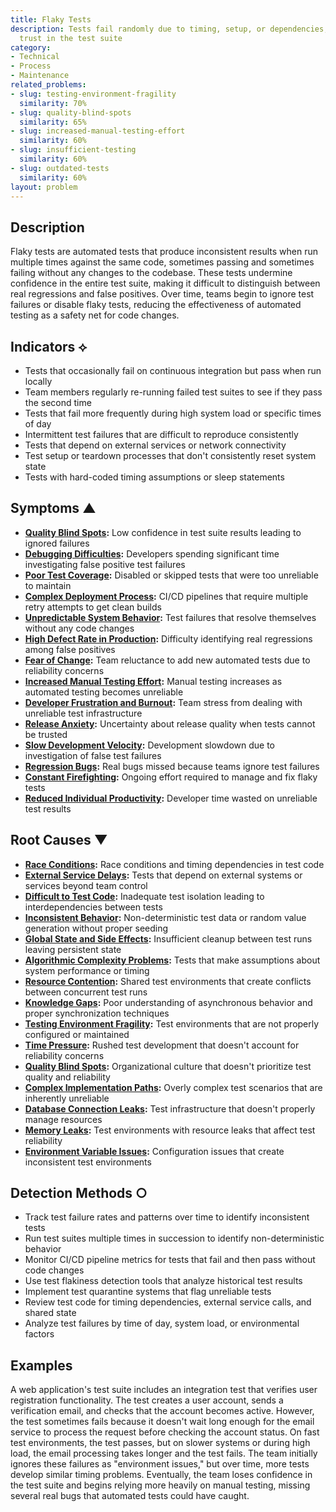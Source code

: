 ```yaml
---
title: Flaky Tests
description: Tests fail randomly due to timing, setup, or dependencies, undermining
  trust in the test suite
category:
- Technical
- Process
- Maintenance
related_problems:
- slug: testing-environment-fragility
  similarity: 70%
- slug: quality-blind-spots
  similarity: 65%
- slug: increased-manual-testing-effort
  similarity: 60%
- slug: insufficient-testing
  similarity: 60%
- slug: outdated-tests
  similarity: 60%
layout: problem
---
```


## Description

Flaky tests are automated tests that produce inconsistent results when run multiple times against the same code, sometimes passing and sometimes failing without any changes to the codebase. These tests undermine confidence in the entire test suite, making it difficult to distinguish between real regressions and false positives. Over time, teams begin to ignore test failures or disable flaky tests, reducing the effectiveness of automated testing as a safety net for code changes.

## Indicators ⟡

- Tests that occasionally fail on continuous integration but pass when run locally
- Team members regularly re-running failed test suites to see if they pass the second time
- Tests that fail more frequently during high system load or specific times of day
- Intermittent test failures that are difficult to reproduce consistently
- Tests that depend on external services or network connectivity
- Test setup or teardown processes that don't consistently reset system state
- Tests with hard-coded timing assumptions or sleep statements

## Symptoms ▲

- **[Quality Blind Spots](quality-blind-spots.md):** Low confidence in test suite results leading to ignored failures
- **[Debugging Difficulties](debugging-difficulties.md):** Developers spending significant time investigating false positive test failures
- **[Poor Test Coverage](poor-test-coverage.md):** Disabled or skipped tests that were too unreliable to maintain
- **[Complex Deployment Process](complex-deployment-process.md):** CI/CD pipelines that require multiple retry attempts to get clean builds
- **[Unpredictable System Behavior](unpredictable-system-behavior.md):** Test failures that resolve themselves without any code changes
- **[High Defect Rate in Production](high-defect-rate-in-production.md):** Difficulty identifying real regressions among false positives
- **[Fear of Change](fear-of-change.md):** Team reluctance to add new automated tests due to reliability concerns
- **[Increased Manual Testing Effort](increased-manual-testing-effort.md):** Manual testing increases as automated testing becomes unreliable
- **[Developer Frustration and Burnout](developer-frustration-and-burnout.md):** Team stress from dealing with unreliable test infrastructure
- **[Release Anxiety](release-anxiety.md):** Uncertainty about release quality when tests cannot be trusted
- **[Slow Development Velocity](slow-development-velocity.md):** Development slowdown due to investigation of false test failures
- **[Regression Bugs](regression-bugs.md):** Real bugs missed because teams ignore test failures
- **[Constant Firefighting](constant-firefighting.md):** Ongoing effort required to manage and fix flaky tests
- **[Reduced Individual Productivity](reduced-individual-productivity.md):** Developer time wasted on unreliable test results

## Root Causes ▼

- **[Race Conditions](race-conditions.md):** Race conditions and timing dependencies in test code
- **[External Service Delays](external-service-delays.md):** Tests that depend on external systems or services beyond team control  
- **[Difficult to Test Code](difficult-to-test-code.md):** Inadequate test isolation leading to interdependencies between tests
- **[Inconsistent Behavior](inconsistent-behavior.md):** Non-deterministic test data or random value generation without proper seeding
- **[Global State and Side Effects](global-state-and-side-effects.md):** Insufficient cleanup between test runs leaving persistent state
- **[Algorithmic Complexity Problems](algorithmic-complexity-problems.md):** Tests that make assumptions about system performance or timing
- **[Resource Contention](resource-contention.md):** Shared test environments that create conflicts between concurrent test runs
- **[Knowledge Gaps](knowledge-gaps.md):** Poor understanding of asynchronous behavior and proper synchronization techniques
- **[Testing Environment Fragility](testing-environment-fragility.md):** Test environments that are not properly configured or maintained
- **[Time Pressure](time-pressure.md):** Rushed test development that doesn't account for reliability concerns
- **[Quality Blind Spots](quality-blind-spots.md):** Organizational culture that doesn't prioritize test quality and reliability
- **[Complex Implementation Paths](complex-implementation-paths.md):** Overly complex test scenarios that are inherently unreliable
- **[Database Connection Leaks](database-connection-leaks.md):** Test infrastructure that doesn't properly manage resources
- **[Memory Leaks](memory-leaks.md):** Test environments with resource leaks that affect test reliability
- **[Environment Variable Issues](environment-variable-issues.md):** Configuration issues that create inconsistent test environments

## Detection Methods ○

- Track test failure rates and patterns over time to identify inconsistent tests
- Run test suites multiple times in succession to identify non-deterministic behavior
- Monitor CI/CD pipeline metrics for tests that fail and then pass without code changes
- Use test flakiness detection tools that analyze historical test results
- Implement test quarantine systems that flag unreliable tests
- Review test code for timing dependencies, external service calls, and shared state
- Analyze test failures by time of day, system load, or environmental factors

## Examples

A web application's test suite includes an integration test that verifies user registration functionality. The test creates a user account, sends a verification email, and checks that the account becomes active. However, the test sometimes fails because it doesn't wait long enough for the email service to process the request before checking the account status. On fast test environments, the test passes, but on slower systems or during high load, the email processing takes longer and the test fails. The team initially ignores these failures as "environment issues," but over time, more tests develop similar timing problems. Eventually, the team loses confidence in the test suite and begins relying more heavily on manual testing, missing several real bugs that automated tests could have caught.